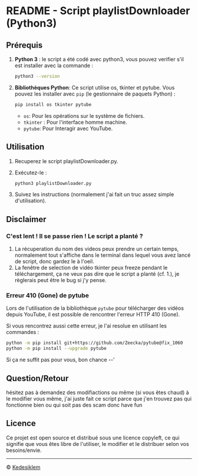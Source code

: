 # README - Script playlistDownloader (Python3)

## Prérequis

1. **Python 3** : le script a été codé avec python3, vous pouvez verifier s'il est installer avec la commande :
   
   ```bash
   python3 --version
   ```

2. **Bibliothèques Python**: Ce script utilise os, tkinter et pytube. Vous pouvez les installer avec `pip` (le gestionnaire de paquets Python) :

   ```bash
   pip install os tkinter pytube
   ```

   - `os`: Pour les opérations sur le système de fichiers.
   - `tkinter` : Pour l'interface homme machine.
   - `pytube`: Pour Interagir avec YouTube.

## Utilisation

1. Recuperez le script playlistDownloader.py.
2. Exécutez-le :
 
   ```bash
   python3 playlistDownloader.py
   ```
   
3. Suivez les instructions (normalement j'ai fait un truc assez simple d'utilisation).

## Disclaimer

### C'est lent ! Il se passe rien ! Le script a planté ?
1. La récuperation du nom des videos peux prendre un certain temps, normalement tout s'affiche dans le terminal dans lequel vous avez lancé de script, donc gardez le à l'oeil.
2. La fenêtre de selection de vidéo tkinter peux freeze pendant le téléchargement, ça ne veux pas dire que le script a planté (cf. 1.), je règlerais peut être le bug si j'y pense.

### Erreur 410 (Gone) de pytube

Lors de l'utilisation de la bibliothèque `pytube` pour télécharger des vidéos depuis YouTube, il est possible de rencontrer l'erreur HTTP 410 (Gone).

Si vous rencontrez aussi cette erreur, je l'ai resolue en utilisant les commandes :

```bash
python -m pip install git+https://github.com/Zeecka/pytube@fix_1060
python -m pip install --upgrade pytube
```

Si ça ne suffit pas pour vous, bon chance --'

## Question/Retour

hésitez pas à demandez des modifiactions ou même (si vous êtes chaud) à le modifier vous même, j'ai juste fait ce script parce que j'en trouvez pas qui fonctionne bien ou qui soit pas des scam donc have fun

## Licence

Ce projet est open source et distribué sous une licence copyleft, ce qui signifie que vous êtes libre de l'utiliser, le modifier et le distribuer selon vos besoins/envie.

---

© [Kedesiklem](https://github.com/kedesiklem)
